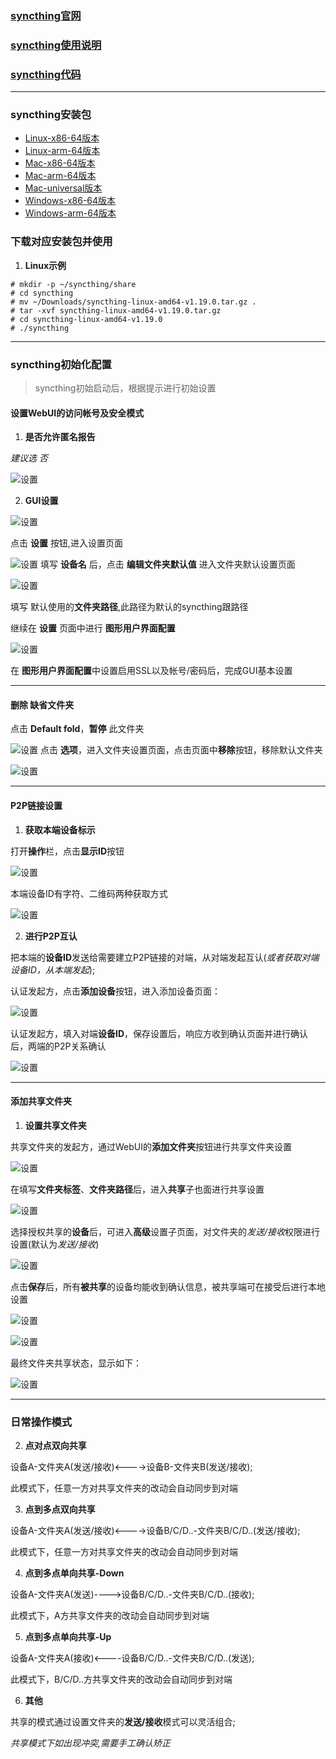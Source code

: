 ### [syncthing官网](https://syncthing.net)

### [syncthing使用说明](https://docs.syncthing.net/users/index.html)

### [syncthing代码](https://github.com/syncthing)

----

### syncthing安装包
* [Linux-x86-64版本](https://github.com/syncthing/syncthing/releases/download/v1.19.0/syncthing-linux-amd64-v1.19.0.tar.gz)
* [Linux-arm-64版本](https://github.com/syncthing/syncthing/releases/download/v1.19.0/syncthing-linux-arm64-v1.19.0.tar.gz)
* [Mac-x86-64版本](https://github.com/syncthing/syncthing/releases/download/v1.19.0/syncthing-macos-amd64-v1.19.0.zip)
* [Mac-arm-64版本](https://github.com/syncthing/syncthing/releases/download/v1.19.0/syncthing-macos-arm64-v1.19.0.zip)
* [Mac-universal版本](https://github.com/syncthing/syncthing/releases/download/v1.19.0/syncthing-macos-universal-v1.19.0.zip)
* [Windows-x86-64版本](https://github.com/syncthing/syncthing/releases/download/v1.19.0/syncthing-windows-amd64-v1.19.0.zip)
* [Windows-arm-64版本](https://github.com/syncthing/syncthing/releases/download/v1.19.0/syncthing-windows-arm64-v1.19.0.zip)

### 下载对应安装包并使用

1. **Linux示例**
```
# mkdir -p ~/syncthing/share
# cd syncthing
# mv ~/Downloads/syncthing-linux-amd64-v1.19.0.tar.gz .
# tar -xvf syncthing-linux-amd64-v1.19.0.tar.gz
# cd syncthing-linux-amd64-v1.19.0
# ./syncthing
```
----

### syncthing初始化配置
> syncthing初始启动后，根据提示进行初始设置

#### 设置WebUI的访问帐号及安全模式

1. **是否允许匿名报告**

*建议选 否*

![设置](asset/syncthing-init-setting-01.png)

2. **GUI设置**

![设置](asset/syncthing-init-setting-02.png)

点击 **设置** 按钮,进入设置页面

![设置](asset/syncthing-init-setting-02-01.png)
填写 **设备名** 后，点击 **编辑文件夹默认值** 进入文件夹默认设置页面

![设置](asset/syncthing-init-setting-02-01-01.png)

填写 默认使用的**文件夹路径**,此路径为默认的syncthing跟路径

继续在 **设置** 页面中进行 **图形用户界面配置**

![设置](asset/syncthing-init-setting-02-02.png)

在 **图形用户界面配置**中设置启用SSL以及帐号/密码后，完成GUI基本设置

----

#### 删除 **缺省文件夹**
点击 **Default fold**，**暂停** 此文件夹

![设置](asset/syncthing-init-setting-03.png)
点击 **选项**，进入文件夹设置页面，点击页面中**移除**按钮，移除默认文件夹

![设置](asset/syncthing-init-setting-03-01.png)

----

#### P2P链接设置

1. **获取本端设备标示**

打开**操作**栏，点击**显示ID**按钮

![设置](asset/syncthing-init-setting-04.png)

本端设备ID有字符、二维码两种获取方式

![设置](asset/syncthing-init-setting-04-01.png)

2. **进行P2P互认**

把本端的**设备ID**发送给需要建立P2P链接的对端，从对端发起互认(*或者获取对端设备ID，从本端发起*); 

认证发起方，点击**添加设备**按钮，进入添加设备页面：

![设置](asset/syncthing-init-setting-04-02.png)

认证发起方，填入对端**设备ID**，保存设置后，响应方收到确认页面并进行确认后，两端的P2P关系确认

![设置](asset/syncthing-init-setting-04-03.png)

----

#### 添加共享文件夹

1. **设置共享文件夹**

共享文件夹的发起方，通过WebUI的**添加文件夹**按钮进行共享文件夹设置

![设置](asset/syncthing-init-setting-05.png)

在填写**文件夹标签**、**文件夹路径**后，进入**共享**子也面进行共享设置

![设置](asset/syncthing-init-setting-05-02.png)

选择授权共享的**设备**后，可进入**高级**设置子页面，对文件夹的*发送/接收*权限进行设置(默认为*发送/接收*)

![设置](asset/syncthing-init-setting-05-01.png)

点击**保存**后，所有**被共享**的设备均能收到确认信息，被共享端可在接受后进行本地设置

![设置](asset/syncthing-init-setting-05-03.png)

![设置](asset/syncthing-init-setting-05-04.png)

最终文件夹共享状态，显示如下：

![设置](asset/syncthing-init-setting-06.png)

----

### 日常操作模式

2. **点对点双向共享**

设备A-文件夹A(发送/接收)<---->设备B-文件夹B(发送/接收); 

此模式下，任意一方对共享文件夹的改动会自动同步到对端

3. **点到多点双向共享**

设备A-文件夹A(发送/接收)<---->设备B/C/D..-文件夹B/C/D..(发送/接收); 

此模式下，任意一方对共享文件夹的改动会自动同步到对端

4. **点到多点单向共享-Down**

设备A-文件夹A(发送)---->设备B/C/D..-文件夹B/C/D..(接收); 

此模式下，A方共享文件夹的改动会自动同步到对端

5. **点到多点单向共享-Up**

设备A-文件夹A(接收)<----设备B/C/D..-文件夹B/C/D..(发送); 

此模式下，B/C/D..方共享文件夹的改动会自动同步到对端

6. **其他**

共享的模式通过设置文件夹的**发送/接收**模式可以灵活组合; 

*共享模式下如出现冲突,需要手工确认矫正*


